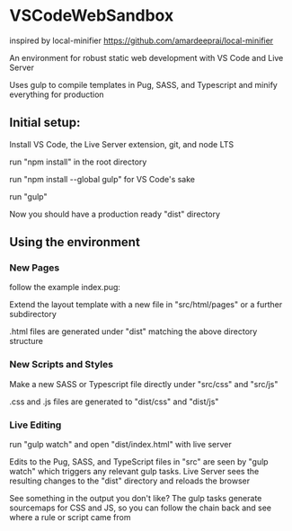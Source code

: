# VSCodeWebSandbox
inspired by local-minifier
https://github.com/amardeeprai/local-minifier

An environment for robust static web development with VS Code and Live Server

Uses gulp to compile templates in Pug, SASS, and Typescript and minify everything for production

## Initial setup:

Install VS Code, the Live Server extension, git, and node LTS

run "npm install" in the root directory

run "npm install --global gulp" for VS Code's sake

run "gulp"

Now you should have a production ready "dist" directory

## Using the environment

### New Pages

follow the example index.pug:

Extend the layout template with a new file in "src/html/pages" or a further subdirectory

.html files are generated under "dist" matching the above directory structure

### New Scripts and Styles

Make a new SASS or Typescript file directly under "src/css" and "src/js"

.css and .js files are generated to "dist/css" and "dist/js"

### Live Editing

run "gulp watch" and open "dist/index.html" with live server

Edits to the Pug, SASS, and TypeScript files in "src" are seen by "gulp watch" which triggers any relevant gulp tasks.  Live Server sees the resulting changes to the "dist" directory and reloads the browser

See something in the output you don't like?  The gulp tasks generate sourcemaps for CSS and JS, so you can follow the chain back and see where a rule or script came from
